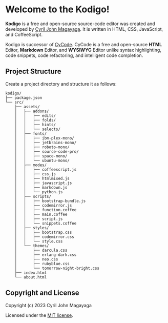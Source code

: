 # Welcome to the Kodigo!

**Kodigo** is a free and open-source source-code editor was created and developed by [Cyril John Magayaga](https://github.com/magayaga). It is written in HTML, CSS, JavaScript, and CoffeeScript. 

Kodigo is successor of [CyCode](https://github.com/magayagalabs/CyCode). CyCode is a free and open-source **HTML** Editor, **Markdown** Editor, and **WYSIWYG** Editor unlike syntax highlighting, code snippets, code refactoring, and intelligent code completion.

## Project Structure
Create a project directory and structure it as follows:

```
kodigo/
├── package.json
└── src/
    ├── assets/
    │   ├── addons/
    │   │   ├── edits/
    │   │   ├── folds/
    │   │   ├── hints/
    │   │   └── selects/
    │   ├── fonts/
    │   │   ├── ibm-plex-mono/
    │   │   ├── jetbrains-mono/
    │   │   ├── roboto-mono/
    │   │   ├── source-code-pro/
    │   │   ├── space-mono/
    │   │   └── ubuntu-mono/
    │   ├── modes/
    │   │   ├── coffeescript.js
    │   │   ├── css.js
    │   │   ├── htmlmixed.js
    │   │   ├── javascript.js
    │   │   ├── markdown.js
    │   │   └── python.js
    │   ├── scripts/
    │   │   ├── bootstrap-bundle.js
    │   │   ├── codemirror.js
    │   │   ├── function.coffee
    │   │   ├── main.coffee
    │   │   ├── script.js
    │   │   └── snippets.coffee
    │   ├── styles/
    │   │   ├── bootstrap.css
    │   │   ├── codemirror.css
    │   │   └── style.css
    │   └── themes/
    │       ├── darcula.css
    │       ├── erlang-dark.css
    │       ├── neo.css
    │       ├── rubyblue.css
    │       └── tomorrow-night-bright.css
    ├── index.html
    └── about.html
```

## Copyright and License
Copyright (c) 2023 Cyril John Magayaga

Licensed under the [MIT license](LICENSE).